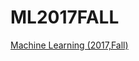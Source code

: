 # ML2017FALL
[Machine Learning (2017,Fall)](http://speech.ee.ntu.edu.tw/~tlkagk/courses_ML17_2.html)

